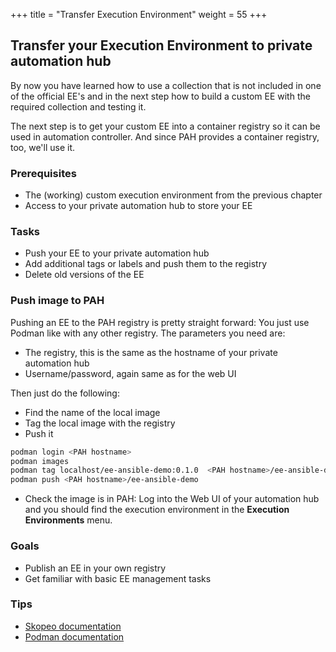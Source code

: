 +++
title = "Transfer Execution Environment"
weight = 55
+++

## Transfer your Execution Environment to private automation hub

By now you have learned how to use a collection that is not included in one of the official EE's and in the next step how to build a custom EE with the required collection and testing it.

The next step is to get your custom EE into a container registry so it can be used in automation controller. And since PAH provides a container registry, too, we'll use it.

### Prerequisites

* The (working) custom execution environment from the previous chapter
* Access to your private automation hub to store your EE

### Tasks

* Push your EE to your private automation hub
* Add additional tags or labels and push them to the registry
* Delete old versions of the EE

### Push image to PAH

Pushing an EE to the PAH registry is pretty straight forward: You just use Podman like with any other registry. The parameters you need are:

* The registry, this is the same as the hostname of your private automation hub
* Username/password, again same as for the web UI

Then just do the following:

* Find the name of the local image
* Tag the local image with the registry
* Push it

```bash
podman login <PAH hostname>
podman images
podman tag localhost/ee-ansible-demo:0.1.0  <PAH hostname>/ee-ansible-demo:latest
podman push <PAH hostname>/ee-ansible-demo
```

* Check the image is in PAH: Log into the Web UI of your automation hub and you should find the execution environment in the **Execution Environments** menu.

### Goals

* Publish an EE in your own registry
* Get familiar with basic EE management tasks

### Tips

* [Skopeo documentation](https://github.com/containers/skopeo)
* [Podman documentation](https://docs.podman.io/en/latest/)
